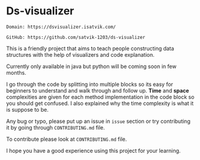 # Ds-visualizer

```text
Domain: https://dsvisualizer.isatvik.com/
```

```text
GitHub: https://github.com/satvik-1203/ds-visualizer
```

This is a friendly project that aims to teach people constructing data structures
with the help of visualizers and code explanation.

Currently only available in java but python will be coming soon in few months.

I go through the code by splitting into multiple blocks so its easy for beginners to
understand and walk through and follow up. **Time** and **space** complexities are given for each method implementation in the code block so you should get confused.
I also explained why the time complexity is what it is suppose to be.

Any bug or typo, please put up an issue in `issue` section or try contributing it by
going through `CONTRIBUTING.md` file.

To contribute please look at `CONTRIBUTING.md` file.

I hope you have a good experience using this project for your learning.
